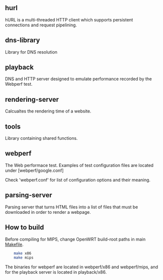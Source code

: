 hurl
---
hURL is a multi-threaded HTTP client which supports persistent connections and request pipelining.

dns-library
---
Library for DNS resolution

playback
---
DNS and HTTP server designed to emulate performance recorded by the Webperf test.

rendering-server
---
Calcualtes the rendering time of a website.

tools
---
Library containing shared functions.

webperf
---
The Web performace test.
Examples of test configuration files are located under [webperf/google.conf]

Check 'webperf.conf' for list of configuration options and their meaning.

parsing-server
---
Parsing server that turns HTML files into a list of files that must be downloaded in order to render a webpage.



How to build
---
Before compiling for MIPS, change OpenWRT build-root paths in main [Makefile].

```sh
    make x86
    make mips
```

The binaries for webperf are located in webperf/x86 and webperf/mips, and for the playback server is located in playback/x86.

 [leone-webperf/testing/conf]:https://github.com/mboye/leone/tree/master/leone-webperf/testing/conf
 [Makefile]:https://github.com/mboye/leone/tree/master/Makefile

